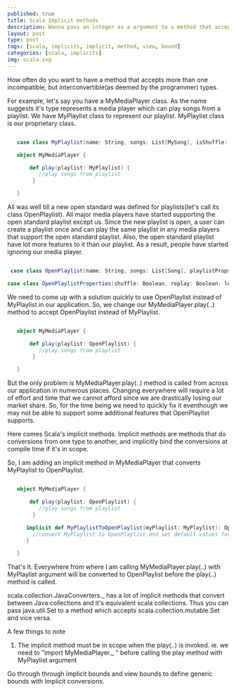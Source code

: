 ```yaml
---
published: true
title: Scala Implicit methods
description: Wanna pass an integer as a argument to a method that accepts String?! Use implicits methods for implicit type conversion 
layout: post
type: post
tags: [scala, implicits, implicit, method, view, bound]
categories: [scala, implicits]
img: scala.svg
---
```

How often do you want to have a method that accepts more than one incompatible, but interconvertible(as deemed by the programmer) types.

For example, let's say you have a MyMediaPlayer class. As the name suggests it's type represents a media player which can play songs from a playlist. We have MyPlaylist class to represent our playlist. MyPlaylist class is our proprietary class.


```scala

   case class MyPlaylist(name: String, songs: List[MySong], isShuffle: Boolean, isReplay: Boolean) 

   object MyMediaPlayer {

       def play(playlist: MyPlaylist) {
          //play songs from playlist
        }

   }
```

All was well till a new open standard was defined for playlists(let's call its class OpenPlaylist). All major media players have started supporting the open standard playlist except us. Since the new playlist is open, a user can create a playlist once and can play the same playlist in any media players that support the open standard playlist. Also, the open standard playlist have lot more features to it than our playlist.
As a result, people have started ignoring our media player. 

```scala

 case class OpenPlaylist(name: String, songs: List[Song], playlistProps: OpenPlaylistProperties) 

case class OpenPlaylistProperties(shuffle: Boolean, replay: Boolean, lotMoreOptions: Map[String, String])

```

We need to come up with a solution quickly to use OpenPlaylist instead of MyPlaylist in our application. 
So, we change our MyMediaPlayer.play(..) method to accept OpenPlaylist instead of MyPlaylist.

```scala

   object MyMediaPlayer {

       def play(playlist: OpenPlaylist) {
          //play songs from playlist
        }

   }
```

But the only problem is MyMediaPlayer.play(..) method is called from across our application in numerous places. Changing everywhere will require a lot of effort and time that we cannot afford since we are drastically losing our market share. So, for the time being we need to quickly fix it eventhough we may not be able to support some additional features that OpenPlaylist supports.


Here comes Scala's implicit methods.  Implicit methods are methods that do conversions from one type to another, and implicitly bind the conversions at compile time if it's in scope.

So, I am adding an implicit method in MyMediaPlayer that converts MyPlaylist to OpenPlaylist.

```scala

   object MyMediaPlayer {

       def play(playlist: OpenPlaylist) {
          //play songs from playlist
        }

      implicit def MyPlaylistToOpenPlaylist(myPlaylist: MyPlaylist): OpenPlaylist = {
        //convert MyPlaylist to OpenPlaylist and set default values for yet-to-be supported OpenPlaylist features and return it
      }

   }
```

That's it. Everywhere from where I am calling MyMediaPlayer.play(..) with MyPlaylist argument will be converted to OpenPlaylist before the play(..) method is called.

scala.collection.JavaConverters._ has a lot of implicit methods that convert between Java collections and it's equivalent scala collections. Thus you can pass java.util.Set to a method which accepts scala.collection.mutable.Set and vice versa.


A few things to note

1) The implicit method must be in scope when the play(..) is invoked. ie. we need to "import MyMediaPlayer._ " before calling the play method with MyPlaylist argument


Go through through implicit bounds and view bounds to define generic bounds with Implicit conversions.
